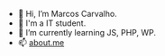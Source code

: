 - 👋 Hi, I’m Marcos Carvalho.
- 👀 I'm a IT student.
- 🌱 I’m currently learning JS, PHP, WP.
- 📫 <a href=https://about.me/marcoscarvalho>about.me</a>

<!---
marcoscarvalho-tk/marcoscarvalho-tk is a ✨ special ✨ repository because its `README.md` (this file) appears on your GitHub profile.
You can click the Preview link to take a look at your changes.
--->
